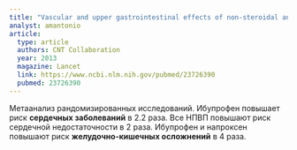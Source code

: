 ```yaml
---
title: "Vascular and upper gastrointestinal effects of non-steroidal anti-inflammatory drugs: meta-analyses of individual participant data from randomised trials"
analyst: amantonio
article:
  type: article
  authors: CNT Collaboration
  year: 2013
  magazine: Lancet
  link: https://www.ncbi.nlm.nih.gov/pubmed/23726390
  pubmed: 23726390
---
```


Метаанализ рандомизированных исследований. Ибупрофен повышает риск **сердечных заболеваний** в 2.2 раза. Все НПВП повышают риск сердечной недостаточности в 2 раза. Ибупрофен и напроксен повышают риск **желудочно-кишечных осложнений** в 4 раза.
